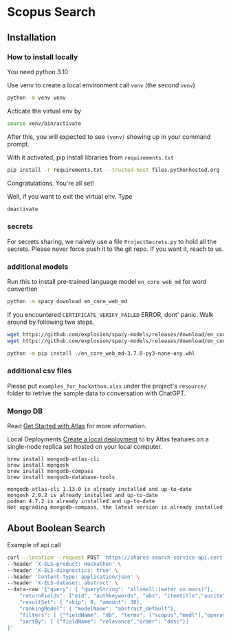 # Scopus Search

## Installation 

### How to install locally

You need python 3.10

Use venv to create a local environment call `venv` (the second `venv`)

```zsh
python -m venv venv
```

Acticate the virtual env by 

```zsh
source venv/bin/activate
```

After this, you will expected to see `(venv)` showing up in your command prompt.

With it activated, pip install libraries from `requirements.txt`

```zsh
pip install -r requirements.txt --trusted-host files.pythonhosted.org --trusted-host pypi.org --trusted-host pypi.python.org --default-timeout=1000
```

Congratulations. You're all set!

Well, if you want to exit the virtual env. Type

```zsh
deactivate
```

### secrets

For secrets sharing, we naively use a file `ProjectSecrets.py` to hold all the secrets. Please never force push it to the git repo. If you want it, reach to us.

### additional models

Run this to install pre-trained language model `en_core_web_md` for word convertion

```zsh
python -m spacy download en_core_web_md
```

If you encountered `CERTIFICATE_VERIFY_FAILED` ERROR, dont' panic. Walk around by following two steps.

```zsh
wget https://github.com/explosion/spacy-models/releases/download/en_core_web_sm-2.2.5/en_core_web_sm-2.2.5.tar.gz
wget https://github.com/explosion/spacy-models/releases/download/en_core_web_md-3.7.0/en_core_web_md-3.7.0-py3-none-any.whl

python -m pip install ./en_core_web_md-3.7.0-py3-none-any.whl
```

### additional csv files

Please put `examples_for_hackathon.xlsx` under the project's `resource/` folder to retrive the sample data to conversation with ChatGPT.

### Mongo DB

Read [Get Started with Atlas](https://www.mongodb.com/docs/atlas/getting-started/) for more information.

Local Deployments
[Create a local deployment](https://www.mongodb.com/docs/atlas/cli/stable/atlas-cli-deploy-local/)
 to try Atlas features on a single-node replica set hosted on your local computer.

```
brew install mongodb-atlas-cli
brew install mongosh
brew install mongodb-compass
brew install mongodb-database-tools
```

```
mongodb-atlas-cli 1.13.0 is already installed and up-to-date
mongosh 2.0.2 is already installed and up-to-date
podman 4.7.2 is already installed and up-to-date
Not upgrading mongodb-compass, the latest version is already installed
```

## About Boolean Search 
Example of api call

```bash
curl --location --request POST 'https://shared-search-service-api.cert.scopussearch.net/sharedsearch/document/result' \
--header 'X-ELS-product: Hackathon' \
--header 'X-ELS-diagnostics: true' \
--header 'Content-Type: application/json' \
--header 'X-ELS-dataset: abstract' \
--data-raw '{"query": { "queryString": "allsmall:(water on mars)"},
    "returnFields": ["eid", "authkeywords", "abs", "itemtitle","aucite"],  
    "resultSet": { "skip": 0, "amount": 30},
    "rankingModel": { "modelName": "abstract_default"},
    "filters": [ {"fieldName": "db", "terms": ["scopus","medl"],"operator": "IS ONE OF"}],
    "sortBy": [ {"fieldName": "relevance","order": "desc"}]
}'
```